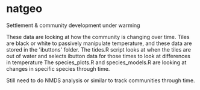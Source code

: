 # natgeo
Settlement &amp; community development under warming

These data are looking at how the community is changing over time. Tiles are black or white to passively manipulate temperature, and these data are stored in the 'ibuttons' folder.
The tides.R script looks at when the tiles are out of water and selects ibutton data for those times to look at differences in temperature
The species_plots.R and species_models.R are looking at changes in specific species through time.

Still need to do NMDS analysis or similar to track communities through time.
